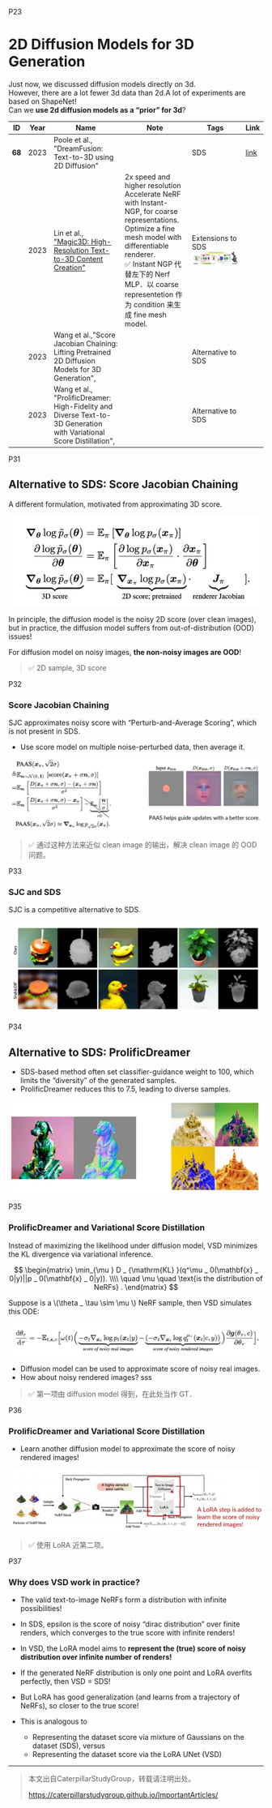 P23   
# 2D Diffusion Models for 3D Generation   
Just now, we discussed diffusion models directly on 3d.   
However, there are a lot fewer 3d data than 2d.A lot of experiments are based on ShapeNet!   
Can we **use 2d diffusion models as a “prior” for 3d**?   

|ID|Year|Name|Note|Tags|Link|
|---|---|---|---|---|---|
|**68**|2023|Poole et al., "DreamFusion: Text-to-3D using 2D Diffusion"||SDS|[link](https://caterpillarstudygroup.github.io/ReadPapers/68.html)|
||2023|Lin et al., <u>"Magic3D: High-Resolution Text-to-3D Content Creation"|2x speed and higher resolution <br>Accelerate NeRF with Instant-NGP, for coarse representations. <br> Optimize a fine mesh model with differentiable renderer.<br> &#x2705; Instant NGP 代替左下的 Nerf MLP．以 coarse representetion 作为 condition 来生成 fine mesh model.  |Extensions to SDS<br>![](../../assets/D3-30.png)  |
||2023|Wang et al.,"Score Jacobian Chaining: Lifting Pretrained 2D Diffusion Models for 3D Generation",||  Alternative to SDS|
||2023|Wang et al., "ProlificDreamer: High-Fidelity and Diverse Text-to-3D Generation with Variational Score Distillation",||Alternative to SDS|

P31
## Alternative to SDS: Score Jacobian Chaining

A different formulation, motivated from approximating 3D score.   

![](../../assets/D3-31.png)  

In principle, the diffusion model is the noisy 2D score (over clean images),   
but in practice, the diffusion model suffers from out-of-distribution (OOD) issues!    

For diffusion model on noisy images, **the non-noisy images are OOD**!     

> &#x2705; 2D sample, 3D score    

P32   
### Score Jacobian Chaining   

SJC approximates noisy score with “Perturb-and-Average Scoring”, which is not present in SDS.   
 - Use score model on multiple noise-perturbed data, then average it.    

![](../../assets/D3-32.png)   

> &#x2705; 通过这种方法来近似 clean image 的输出，解决 clean image 的 OOD 问题。    


P33    
### SJC and SDS

SJC is a competitive alternative to SDS.   

![](../../assets/D3-33.png) 


P34   
## Alternative to SDS: ProlificDreamer   

 - SDS-based method often set classifier-guidance weight to 100, which limits the “diversity” of the generated samples.   
 - ProlificDreamer reduces this to 7.5, leading to diverse samples.    

![](../../assets/D3-34.png) 



P35   
### ProlificDreamer and Variational Score Distillation  

Instead of maximizing the likelihood under diffusion model, VSD minimizes the KL divergence via variational inference.    

$$
\begin{matrix}
\min_{\mu } D _ {\mathrm{KL} }(q^\mu _ 0(\mathbf{x} _ 0|y)||p _ 0(\mathbf{x} _ 0|y)). \\\\
\quad \mu \quad \text{is the distribution of NeRFs} .
\end{matrix}
$$

Suppose is a \\(\theta _ \tau \sim \mu \\) NeRF sample, then VSD simulates this ODE:    

![](../../assets/D3-35.png) 

 - Diffusion model can be used to approximate score of noisy real images.   
 - How about noisy rendered images?   sss

> &#x2705; 第一项由 diffusion model 得到，在此处当作 GT．   

P36   
### ProlificDreamer and Variational Score Distillation

 - Learn another diffusion model to approximate the score of noisy rendered images!

![](../../assets/D3-36.png)   

> &#x2705; 使用 LoRA 近第二项。    

P37   
### Why does VSD work in practice?    

 - The valid text-to-image NeRFs form a distribution with infinite possibilities!    
 - In SDS, epsilon is the score of noisy “dirac distribution” over finite renders, which converges to the true score with infinite renders!    
 - In VSD, the LoRA model aims to **represent the (true) score of noisy distribution over infinite number of renders!**   
 - If the generated NeRF distribution is only one point and LoRA overfits perfectly, then VSD = SDS!    
 - But LoRA has good generalization (and learns from a trajectory of NeRFs), so closer to the true score!    

 - This is analogous to    
    - Representing the dataset score via mixture of Gaussians on the dataset (SDS), versus     
    - Representing the dataset score via the LoRA UNet (VSD)    


---------------------------------------
> 本文出自CaterpillarStudyGroup，转载请注明出处。
>
> https://caterpillarstudygroup.github.io/ImportantArticles/